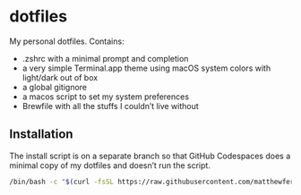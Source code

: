 # dotfiles

My personal dotfiles. Contains:

- .zshrc with a minimal prompt and completion
- a very simple Terminal.app theme using macOS system colors with light/dark out of box
- a global gitignore
- a macos script to set my system preferences
- Brewfile with all the stuffs I couldn’t live without

## Installation

The install script is on a separate branch so that GitHub Codespaces does a minimal copy of my dotfiles and doesn’t run the script.

```sh
/bin/bash -c "$(curl -fsSL https://raw.githubusercontent.com/matthewferry/dotfiles/install/install.sh)"
```
